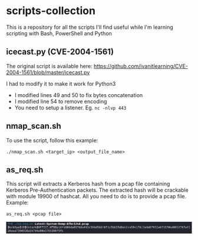 # scripts-collection

This is a repository for all the scripts I'll find useful while I'm learning scripting with Bash, PowerShell and Python

## icecast.py (CVE-2004-1561)

The original script is available here: https://github.com/ivanitlearning/CVE-2004-1561/blob/master/icecast.py

I had to modify it to make it work for Python3
* I modified lines 49 and 50 to fix bytes concatenation
* I modified line 54 to remove encoding
* You need to setup a listener. Eg. `nc -nlvp 443`

## nmap_scan.sh

To use the script, follow this example: 

```
./nmap_scan.sh <target_ip> <output_file_name>
```

## as_req.sh

This script will extracts a Kerberos hash from a pcap file containing Kerberos Pre-Authentication packets. The extracted hash will be crackable with module 19900 of hashcat. All you need to do is to provide a pcap file. Example:

```
as_req.sh <pcap file>
```

![script used to extract kerberos hash from pcap file](./images/kerberos-hash.png)



